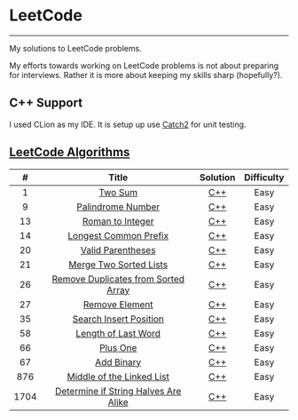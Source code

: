 # LeetCode
---
My solutions to LeetCode problems.

My efforts towards working on LeetCode problems is not about preparing for interviews. Rather it is more about keeping my skills sharp (hopefully?).

## C++ Support
I used CLion as my IDE. It is setup up use [Catch2](https://github.com/catchorg/Catch2) for unit testing.

## [LeetCode Algorithms](https://leetcode.com/problemset/algorithms/)
| # | Title | Solution | Difficulty |
|:-:|:-:|:-:|:-:|
| 1| [Two Sum](https://leetcode.com/problems/two-sum/) |[C++](algorithms/cpp/1-TwoSum/main.cpp) | Easy |
| 9| [Palindrome Number](https://leetcode.com/problems/palindrome-number/) |[C++](algorithms/cpp/9-PalindromeNumber/main.cpp) | Easy |
| 13 | [Roman to Integer](https://leetcode.com/problems/roman-to-integer/) | [C++](algorithms/cpp/13-RomanToInteger/main.cpp) | Easy |
| 14 | [Longest Common Prefix](https://leetcode.com/problems/longest-common-prefix/) | [C++](algorithms/cpp/14-LongestCommonPrefix/main.cpp) | Easy |
| 20 | [Valid Parentheses](https://leetcode.com/problems/valid-parentheses/) | [C++](algorithms/cpp/20-ValidParentheses/main.cpp) | Easy |
| 21 | [Merge Two Sorted Lists](https://leetcode.com/problems/merge-two-sorted-lists/) | [C++](algorithms/cpp/21-MergeTwoSortedLists/main.cpp) | Easy |
| 26 | [Remove Duplicates from Sorted Array](https://leetcode.com/problems/remove-duplicates-from-sorted-array/) | [C++](algorithms/cpp/26-RemoveDuplicatesFromSortedArray/main.cpp) | Easy |
| 27 | [Remove Element](https://leetcode.com/problems/remove-element/) | [C++](algorithms/cpp/27-RemoveElement/main.cpp) | Easy |
| 35 | [Search Insert Position](https://leetcode.com/problems/search-insert-position/) | [C++](algorithms/cpp/35-SearchInsertPosition/main.cpp) | Easy |
| 58 | [Length of Last Word](https://leetcode.com/problems/length-of-last-word/) | [C++](algorithms/cpp/58-LengthOfLastWord/main.cpp) | Easy |
| 66 | [Plus One](https://leetcode.com/problems/plus-one/) | [C++](algorithms/cpp/66-PlusOne/main.cpp) | Easy |
| 67 | [Add Binary](https://leetcode.com/problems/add-binary/) | [C++](algorithms/cpp/67-AddBinary/main.cpp) | Easy |
| 876 | [Middle of the Linked List](https://leetcode.com/problems/middle-of-the-linked-list/) | [C++](algorithms/cpp/876-MiddleOfTheLinkedList/main.cpp) | Easy |
| 1704 | [Determine if String Halves Are Alike](https://leetcode.com/problems/determine-if-string-halves-are-alike/) |[C++](algorithms/cpp/1704-StringHalvesAlike/main.cpp) | Easy |

